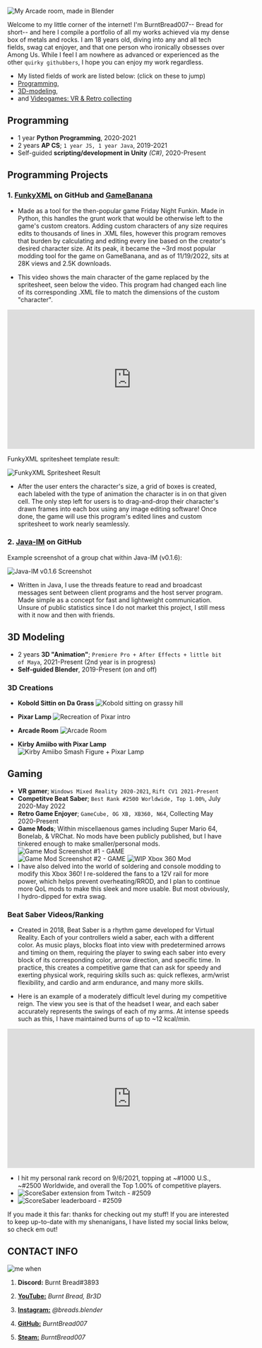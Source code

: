 ![My Arcade room, made in Blender](/assets/images/burntbread_arcade1.jpg)

Welcome to my little corner of the internet! I'm BurntBread007-- Bread for short-- and here I compile a portfolio of all my works achieved via my dense box of metals and rocks.
I am 18 years old, diving into any and all tech fields, swag cat enjoyer, and that one person who ironically obsesses over Among Us. While I feel I am nowhere as advanced or experienced as the other `quirky githubbers`, I hope you can enjoy my work regardless.
- My listed fields of work are listed below: (click on these to jump)
- [Programming](#Programming), 
- [3D-modeling](#3d-modeling), 
- and [Videogames: VR & Retro collecting](#gaming)

## **Programming**
- 1 year **Python Programming**, 2020-2021
- 2 years **AP CS**; `1 year JS, 1 year Java`, 2019-2021
- Self-guided **scripting/development in Unity** _(C#)_, 2020-Present

## **Programming Projects**

### **1. [FunkyXML](https://github.com/BurntBread007/Funkin-XML-Editor)** on GitHub and [GameBanana](https://gamebanana.com/tools/7032)
- Made as a tool for the then-popular game Friday Night Funkin. Made in Python, this handles the grunt work that would be otherwise left to the game's custom creators. Adding custom characters of any size requires edits to thousands of lines in .XML files, however this program removes that burden by calculating and editing every line based on the creator's desired character size. At its peak, it became the ~3rd most popular modding tool for the game on GameBanana, and as of 11/19/2022, sits at 28K views and 2.5K downloads.

- This video shows the main character of the game replaced by the spritesheet, seen below the video. This program had changed each line of its corresponding .XML file to match the dimensions of the custom "character".
<p>
<iframe width="560" height="315" src="https://www.youtube-nocookie.com/embed/PrCbDYa9tbM" title="YouTube video player" frameborder="0" allow="accelerometer; autoplay; clipboard-write; encrypted-media; gyroscope; picture-in-picture" allowfullscreen></iframe>
</p>

FunkyXML spritesheet template result:

![FunkyXML Spritesheet Result](/assets/images/burntbread_funkyxml_1.jpg)
- After the user enters the character's size, a grid of boxes is created, each labeled with the type of animation the character is in on that given cell. The only step left for users is to drag-and-drop their character's drawn frames into each box using any image editing software! Once done, the game will use this program's edited lines and custom spritesheet to work nearly seamlessly.


### **2. [Java-IM](https://github.com/BurntBread007/Java-IM)** on GitHub
Example screenshot of a group chat within Java-IM (v0.1.6):

![Java-IM v0.1.6 Screenshot](/assets/images/burntbread_javaim_1.png)
- Written in Java, I use the threads feature to read and broadcast messages sent between client programs and the host server program. Made simple as a concept for fast and lightweight communication. Unsure of public statistics since I do not market this project, I still mess with it now and then with friends.

## **3D Modeling**
- 2 years **3D "Animation"**; `Premiere Pro + After Effects + little bit of Maya`, 2021-Present (2nd year is in progress)
- **Self-guided Blender**, 2019-Present (on and off)

### **3D Creations**
- **Kobold Sittin on Da Grass**
![Kobold sitting on grassy hill](/assets/images/burntbread_kobold_lowres.gif)

- **Pixar Lamp**
![Recreation of Pixar intro](/assets/images/burntbread_pixar.gif)

- **Arcade Room**
![Arcade Room](/assets/images/burntbread_arcade3.jpg)

- **Kirby Amiibo with Pixar Lamp**
![Kirby Amiibo Smash Figure + Pixar Lamp](/assets/images/burntbread_pixar_kirby.jpg)

## **Gaming**
- **VR gamer**; `Windows Mixed Reality 2020-2021`, `Rift CV1 2021-Present`
- **Competitve Beat Saber**; `Best Rank #2500 Worldwide, Top 1.00%`, July 2020-May 2022
- **Retro Game Enjoyer**; `GameCube, OG XB, XB360, N64`, Collecting May 2020-Present
- **Game Mods**; Within miscellaenous games including Super Mario 64, Bonelab, & VRChat. No mods have been publicly published, but I have tinkered enough to make smaller/personal mods.
![Game Mod Screenshot #1 - GAME](/assets/images/burntbread_GAME1.jpg)
![Game Mod Screenshot #2 - GAME](/assets/images/burntbread_GAME2.jpg)
![WIP Xbox 360 Mod](/assets/images/burntbread_xbox360.jpg)
- I have also delved into the world of soldering and console modding to modify this Xbox 360! I re-soldered the fans to a 12V rail for more power, which helps prevent overheating/RROD, and I plan to continue more QoL mods to make this sleek and more usable. But most obviously, I hydro-dipped for extra swag.


### **Beat Saber Videos/Ranking**
- Created in 2018, Beat Saber is a rhythm game developed for Virtual Reality. Each of your controllers wield a saber, each with a different color. As music plays, blocks float into view with predetermined arrows and timing on them, requiring the player to swing each saber into every block of its corresponding color, arrow direction, and specific time. In practice, this creates a competitive game that can ask for speedy and exerting physical work, requiring skills such as: quick reflexes, arm/wrist flexibility, and cardio and arm endurance, and many more skills.

- Here is an example of a moderately difficult level during my competitive reign. The view you see is that of the headset I wear, and each saber accurately represents the swings of each of my arms. At intense speeds such as this, I have maintained burns of up to ~12 kcal/min.
<p>
<iframe width="560" height="315" src="https://www.youtube-nocookie.com/embed/lT_m-_xafSQ" title="YouTube video player" frameborder="0" allow="accelerometer; autoplay; clipboard-write; encrypted-media; gyroscope; picture-in-picture" allowfullscreen></iframe>
</p>

- I hit my personal rank record on 9/6/2021, topping at ~#1000 U.S., ~#2500 Worldwide, and overall the Top 1.00% of competitive players.
- ![ScoreSaber extension from Twitch - #2509](/assets/images/burntbread_bsaber_twitch.jpg)
- ![ScoreSaber leaderboard - #2509](/assets/images/burntbread_scoresaber.jpg)

If you made it this far: thanks for checking out my stuff! If you are interested to keep up-to-date with my shenanigans, I have listed my social links below, so check em out!

## CONTACT INFO
![me when](/assets/images/burntbread_orange2.gif)

1. **Discord:** Burnt Bread#3893

2. **[YouTube:](https://www.youtube.com/channel/UCv-LEwn6Jtl1_agLO2t9CYg)** _Burnt Bread, Br3D_

3. **[Instagram:](https://www.instagram.com/breads.blender/)** _@breads.blender_

4. **[GitHub:](https://github.com/burntbread007)** _BurntBread007_

5. **[Steam:](https://steamcommunity.com/id/burntbread007/)** _BurntBread007_